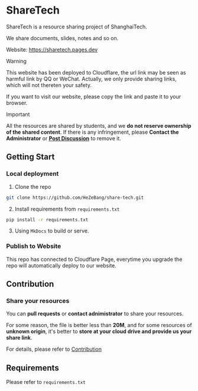 # ShareTech

ShareTech is a resource sharing project of ShanghaiTech.

We share documents, slides, notes and so on.

Website: https://sharetech.pages.dev

> [!Warning]
> 
> This website has been deployed to Cloudflare, the url link may be seen as harmful link by QQ or WeChat. Actually, we only provide sharing links, which will not thereten your safety.
> 
> If you want to visit our website, please copy the link and paste it to your browser.

> [!Important]
> 
> All the resources are shared by students, and we **do not reserve ownership of the shared content**. If there is any infringement, please **Contact the Administrator** or [**Post Discussion**](https://github.com/HeZeBang/share-tech/discussions/new/choose) to remove it.

## Getting Start

### Local deployment

1. Clone the repo
```bash
git clone https://github.com/HeZeBang/share-tech.git
```
2. Install requirements from `requirements.txt`
```bash
pip install -r requirements.txt
```
3. Using `MkDocs` to build or serve.

### Publish to Website

This repo has connected to Cloudflare Page, everytime you upgrade the repo will automatically deploy to our website.

## Contribution

### Share your resources

You can **pull requests** or **contact adnimistrator** to share your resources.

For some reason, the file is better less than **20M**, and for some resources of **unknown origin**, it's better to **store at your cloud drive and provide us your share link**.

For details, please refer to [Contribution](https://sharetech.pages.dev/%E4%BD%BF%E7%94%A8%E6%89%8B%E5%86%8C/CONTRIBUTION/)

## Requirements

Please refer to `requirements.txt`
